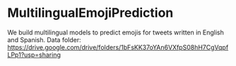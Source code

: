 # MultilingualEmojiPrediction
We build multilingual models to predict emojis for tweets written in English and Spanish.
Data folder: https://drive.google.com/drive/folders/1bFsKK37oYAn6VXfpS08hH7CgVqpfLPp1?usp=sharing
